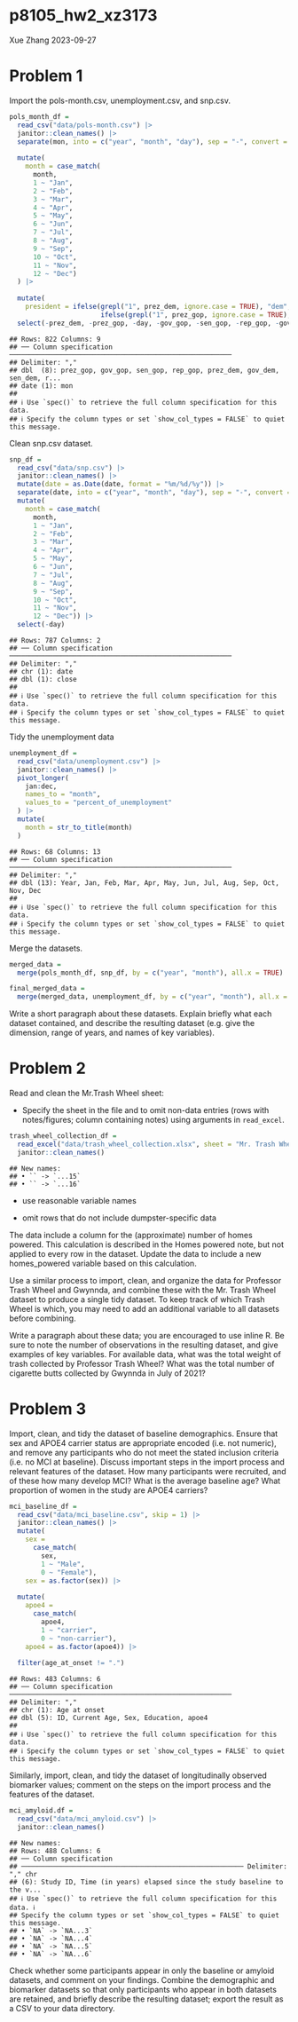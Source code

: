 p8105_hw2_xz3173
================
Xue Zhang
2023-09-27

# Problem 1

Import the pols-month.csv, unemployment.csv, and snp.csv.

``` r
pols_month_df = 
  read_csv("data/pols-month.csv") |>
  janitor::clean_names() |>
  separate(mon, into = c("year", "month", "day"), sep = "-", convert = TRUE) |>
  
  mutate(
    month = case_match(
      month,
      1 ~ "Jan",
      2 ~ "Feb", 
      3 ~ "Mar", 
      4 ~ "Apr", 
      5 ~ "May", 
      6 ~ "Jun", 
      7 ~ "Jul",
      8 ~ "Aug", 
      9 ~ "Sep", 
      10 ~ "Oct", 
      11 ~ "Nov", 
      12 ~ "Dec")
  ) |>
  
  mutate(
    president = ifelse(grepl("1", prez_dem, ignore.case = TRUE), "dem",
                       ifelse(grepl("1", prez_gop, ignore.case = TRUE), "gop", NA))) |>
  select(-prez_dem, -prez_gop, -day, -gov_gop, -sen_gop, -rep_gop, -gov_dem, -sen_dem, -rep_dem)
```

    ## Rows: 822 Columns: 9
    ## ── Column specification ────────────────────────────────────────────────────────
    ## Delimiter: ","
    ## dbl  (8): prez_gop, gov_gop, sen_gop, rep_gop, prez_dem, gov_dem, sen_dem, r...
    ## date (1): mon
    ## 
    ## ℹ Use `spec()` to retrieve the full column specification for this data.
    ## ℹ Specify the column types or set `show_col_types = FALSE` to quiet this message.

Clean snp.csv dataset.

``` r
snp_df = 
  read_csv("data/snp.csv") |>
  janitor::clean_names() |>
  mutate(date = as.Date(date, format = "%m/%d/%y")) |>
  separate(date, into = c("year", "month", "day"), sep = "-", convert = TRUE) |>
  mutate(
    month = case_match(
      month,
      1 ~ "Jan",
      2 ~ "Feb", 
      3 ~ "Mar", 
      4 ~ "Apr", 
      5 ~ "May", 
      6 ~ "Jun", 
      7 ~ "Jul",
      8 ~ "Aug", 
      9 ~ "Sep", 
      10 ~ "Oct", 
      11 ~ "Nov", 
      12 ~ "Dec")) |>
  select(-day)
```

    ## Rows: 787 Columns: 2
    ## ── Column specification ────────────────────────────────────────────────────────
    ## Delimiter: ","
    ## chr (1): date
    ## dbl (1): close
    ## 
    ## ℹ Use `spec()` to retrieve the full column specification for this data.
    ## ℹ Specify the column types or set `show_col_types = FALSE` to quiet this message.

Tidy the unemployment data

``` r
unemployment_df = 
  read_csv("data/unemployment.csv") |>
  janitor::clean_names() |>
  pivot_longer(
    jan:dec,
    names_to = "month",
    values_to = "percent_of_unemployment"
  ) |>
  mutate(
    month = str_to_title(month)
  )
```

    ## Rows: 68 Columns: 13
    ## ── Column specification ────────────────────────────────────────────────────────
    ## Delimiter: ","
    ## dbl (13): Year, Jan, Feb, Mar, Apr, May, Jun, Jul, Aug, Sep, Oct, Nov, Dec
    ## 
    ## ℹ Use `spec()` to retrieve the full column specification for this data.
    ## ℹ Specify the column types or set `show_col_types = FALSE` to quiet this message.

Merge the datasets.

``` r
merged_data =
  merge(pols_month_df, snp_df, by = c("year", "month"), all.x = TRUE)

final_merged_data = 
  merge(merged_data, unemployment_df, by = c("year", "month"), all.x = TRUE)
```

Write a short paragraph about these datasets. Explain briefly what each
dataset contained, and describe the resulting dataset (e.g. give the
dimension, range of years, and names of key variables).

# Problem 2

Read and clean the Mr.Trash Wheel sheet:

- Specify the sheet in the file and to omit non-data entries (rows with
  notes/figures; column containing notes) using arguments in
  `read_excel`.

``` r
trash_wheel_collection_df = 
  read_excel("data/trash_wheel_collection.xlsx", sheet = "Mr. Trash Wheel", skip = 1) |>
  janitor::clean_names()
```

    ## New names:
    ## • `` -> `...15`
    ## • `` -> `...16`

- use reasonable variable names

- omit rows that do not include dumpster-specific data

The data include a column for the (approximate) number of homes powered.
This calculation is described in the Homes powered note, but not applied
to every row in the dataset. Update the data to include a new
homes_powered variable based on this calculation.

Use a similar process to import, clean, and organize the data for
Professor Trash Wheel and Gwynnda, and combine these with the Mr. Trash
Wheel dataset to produce a single tidy dataset. To keep track of which
Trash Wheel is which, you may need to add an additional variable to all
datasets before combining.

Write a paragraph about these data; you are encouraged to use inline R.
Be sure to note the number of observations in the resulting dataset, and
give examples of key variables. For available data, what was the total
weight of trash collected by Professor Trash Wheel? What was the total
number of cigarette butts collected by Gwynnda in July of 2021?

# Problem 3

Import, clean, and tidy the dataset of baseline demographics. Ensure
that sex and APOE4 carrier status are appropriate encoded (i.e. not
numeric), and remove any participants who do not meet the stated
inclusion criteria (i.e. no MCI at baseline). Discuss important steps in
the import process and relevant features of the dataset. How many
participants were recruited, and of these how many develop MCI? What is
the average baseline age? What proportion of women in the study are
APOE4 carriers?

``` r
mci_baseline_df =
  read_csv("data/mci_baseline.csv", skip = 1) |>
  janitor::clean_names() |>
  mutate(
    sex = 
      case_match(
        sex,
        1 ~ "Male",
        0 ~ "Female"),
    sex = as.factor(sex)) |>
  
  mutate(
    apoe4 = 
      case_match(
        apoe4,
        1 ~ "carrier",
        0 ~ "non-carrier"),
    apoe4 = as.factor(apoe4)) |>
  
  filter(age_at_onset != ".")
```

    ## Rows: 483 Columns: 6
    ## ── Column specification ────────────────────────────────────────────────────────
    ## Delimiter: ","
    ## chr (1): Age at onset
    ## dbl (5): ID, Current Age, Sex, Education, apoe4
    ## 
    ## ℹ Use `spec()` to retrieve the full column specification for this data.
    ## ℹ Specify the column types or set `show_col_types = FALSE` to quiet this message.

Similarly, import, clean, and tidy the dataset of longitudinally
observed biomarker values; comment on the steps on the import process
and the features of the dataset.

``` r
mci_amyloid.df = 
  read_csv("data/mci_amyloid.csv") |>
  janitor::clean_names()
```

    ## New names:
    ## Rows: 488 Columns: 6
    ## ── Column specification
    ## ──────────────────────────────────────────────────────── Delimiter: "," chr
    ## (6): Study ID, Time (in years) elapsed since the study baseline to the v...
    ## ℹ Use `spec()` to retrieve the full column specification for this data. ℹ
    ## Specify the column types or set `show_col_types = FALSE` to quiet this message.
    ## • `NA` -> `NA...3`
    ## • `NA` -> `NA...4`
    ## • `NA` -> `NA...5`
    ## • `NA` -> `NA...6`

Check whether some participants appear in only the baseline or amyloid
datasets, and comment on your findings. Combine the demographic and
biomarker datasets so that only participants who appear in both datasets
are retained, and briefly describe the resulting dataset; export the
result as a CSV to your data directory.
